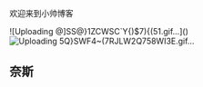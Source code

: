 欢迎来到小帅博客

![Uploading @]SS@}1ZCWSC`Y{)$7){(51.gif…]()![Uploading 5Q}SWF4~(7RJLW2Q758WI3E.gif…]()



## 奈斯
 
